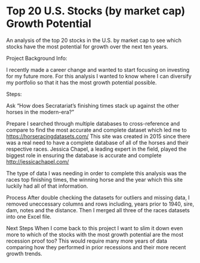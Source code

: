 # Top 20 U.S. Stocks (by market cap) Growth Potential
An analysis of the top 20 stocks in the U.S. by market cap to see which stocks have the most potential for growth over the next ten years.

Project Background Info:

I recently made a career change and wanted to start focusing on investing for my future more. For this analysis I wanted to know where I can diversify my portfolio so that it has the most growth potential possible.

Steps:

Ask
“How does Secratariat’s finishing times stack up against the other horses in the modern-era?”

Prepare
I searched through multiple databases to cross-reference and compare to find the most accurate and complete dataset which led me to https://horseracingdatasets.com/ This site was created in 2015 since there was a real need to have a complete database of all of the horses and their respective races. Jessica Chapel, a leading expert in the field, played the biggest role in ensuring the database is accurate and complete http://jessicachapel.com/

The type of data I was needing in order to complete this analysis was the races top finishing times, the winning horse and the year which this site luckily had all of that information.

Process
After double checking the datasets for outliers and missing data, I removed uneccessary columns and rows including, years prior to 1940, sire, dam, notes and the distance. Then I merged all three of the races datasets into one Excel file.

Next Steps
When I come back to this project I want to slim it down even more to which of the stocks with the most growth potential are the most recession proof too? This would require many more years of data comparing how they performed in prior recessions and their more recent growth trends.

